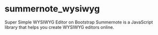 # summernote_wysiwyg
Super Simple WYSIWYG Editor on Bootstrap Summernote is a JavaScript library that helps you create WYSIWYG editors online.

